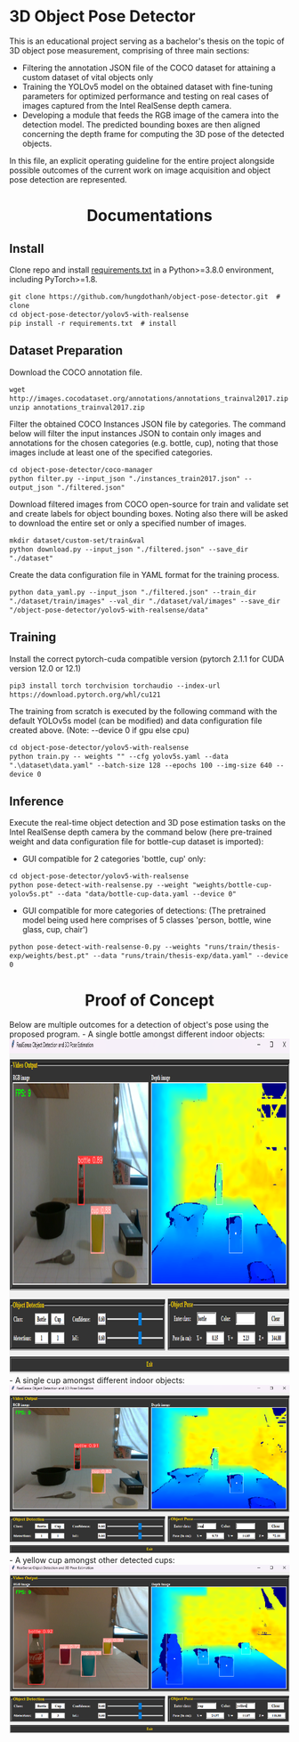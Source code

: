 # 3D Object Pose Detector
This is an educational project serving as a bachelor's thesis on the topic of 3D object pose measurement, comprising of three main sections:
- Filtering the annotation JSON file of the COCO dataset for attaining a custom dataset of vital objects only
- Training the YOLOv5 model on the obtained dataset with fine-tuning parameters for optimized performance and testing on real cases of images captured from the Intel RealSense depth camera.
- Developing a module that feeds the RGB image of the camera into the detection model. The predicted bounding boxes are then aligned concerning the depth frame for computing the 3D pose of the detected objects.

In this file, an explicit operating guideline for the entire project alongside possible outcomes of the current work on image acquisition and object pose detection are represented. 

<h1 align="center">Documentations</h1>

## Install
Clone repo and install [requirements.txt](./yolov5-with-realsense/requirements.txt) in a Python>=3.8.0 environment, including PyTorch>=1.8.

```
git clone https://github.com/hungdothanh/object-pose-detector.git  # clone
cd object-pose-detector/yolov5-with-realsense
pip install -r requirements.txt  # install
```


## Dataset Preparation
Download the COCO annotation file.
```
wget http://images.cocodataset.org/annotations/annotations_trainval2017.zip
unzip annotations_trainval2017.zip
```

Filter the obtained COCO Instances JSON file by categories. 
The command below will filter the input instances JSON to contain only images and annotations for the chosen categories (e.g. bottle, cup), noting that those images include at least one of the specified categories.
```
cd object-pose-detector/coco-manager
python filter.py --input_json "./instances_train2017.json" --output_json "./filtered.json"
```

Download filtered images from COCO open-source for train and validate set and create labels for object bounding boxes. Noting also there will be asked to download the entire set or only a specified number of images.
```
mkdir dataset/custom-set/train&val
python download.py --input_json "./filtered.json" --save_dir "./dataset"
```

Create the data configuration file in YAML format for the training process.
```
python data_yaml.py --input_json "./filtered.json" --train_dir "./dataset/train/images" --val_dir "./dataset/val/images" --save_dir "/object-pose-detector/yolov5-with-realsense/data"
```


## Training
Install the correct pytorch-cuda compatible version (pytorch 2.1.1 for CUDA version 12.0 or 12.1)
```
pip3 install torch torchvision torchaudio --index-url https://download.pytorch.org/whl/cu121
```

The training from scratch is executed by the following command with the default YOLOv5s model (can be modified) and data configuration file created above.
(Note: --device 0 if gpu else cpu)
```
cd object-pose-detector/yolov5-with-realsense
python train.py -- weights "" --cfg yolov5s.yaml --data ".\dataset\data.yaml" --batch-size 128 --epochs 100 --img-size 640 --device 0
```


## Inference
Execute the real-time object detection and 3D pose estimation tasks on the Intel RealSense depth camera by the command below (here pre-trained weight and data configuration file for bottle-cup dataset is imported):
- GUI compatible for 2 categories 'bottle, cup' only:
```
cd object-pose-detector/yolov5-with-realsense
python pose-detect-with-realsense.py --weight "weights/bottle-cup-yolov5s.pt" --data "data/bottle-cup-data.yaml --device 0"
```

- GUI compatible for more categories of detections:
  (The pretrained model being used here comprises of 5 classes 'person, bottle, wine glass, cup, chair')
```
python pose-detect-with-realsense-0.py --weights "runs/train/thesis-exp/weights/best.pt" --data "runs/train/thesis-exp/data.yaml" --device 0
```

<h1 align="center">Proof of Concept</h1>
Below are multiple outcomes for a detection of object's pose using the proposed program.
- A single bottle amongst different indoor objects:
<img src="./figure/inference/single-bottle-pose_(144vs141actual).png" width="1001" height="602" />

<br/>
- A single cup amongst different indoor objects:
<img src="./figure/inference/single-cup-pose_(72.10vs71actual).png" />

<br/>
- A yellow cup amongst other detected cups:
<img src="./figure/inference/multi-yellow-cup-pose_(118.8vs116actual).png" />
